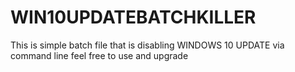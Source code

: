 # WIN10UPDATEBATCHKILLER
This is simple batch file that is disabling WINDOWS 10 UPDATE via command line feel free to use and upgrade
